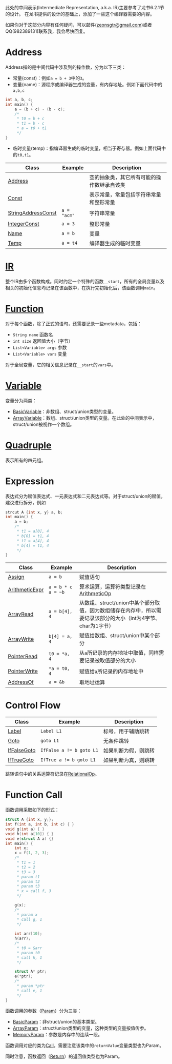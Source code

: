 此处的中间表示(Intermediate Representation, a.k.a. IR)主要参考了龙书6.2.1节的设计。
在龙书提供的设计的基础上，添加了一些这个编译器需要的内容。

如果你对于这部分内容有任何疑问，可以邮件(zeonsgtr@gmail.com)或者QQ(982389131)联系我，我会尽快回复。

# Address
Address指的是中间代码中涉及到的操作数，分为以下三类：
- 常量(const)：例如`a = b + 3`中的`3`。
- 变量(name)：源程序或编译器生成的变量，有内存地址。例如下面代码中的`a,b,c`
```C
int a, b, c;
int main() {
    a = (b + c) - (b - c); 
    /*
     * t0 = b + c
     * t1 = b - c
     * a = t0 + t1
     */
}
```
- 临时变量(temp)：指编译器生成的临时变量，相当于寄存器。例如上面代码中的`t0,t1`。

| Class | Example | Description |
|-------|---------|-------------|
|[Address](https://github.com/zeonsgtr/compiler2015/blob/master/framework/ir/Address.java) | | 空的抽象类，其它所有可能的操作数继承自该类 |
|[Const](https://github.com/zeonsgtr/compiler2015/blob/master/framework/ir/Const.java) | | 表示常量，常量包括字符串常量和整形常量 |
|[StringAddressConst](https://github.com/zeonsgtr/compiler2015/blob/master/framework/ir/StringAddressConst.java) | `a = "acm"` | 字符串常量 |
|[IntegerConst](https://github.com/zeonsgtr/compiler2015/blob/master/framework/ir/IntegerConst.java) | `a = 3` | 整形常量|
|[Name](https://github.com/zeonsgtr/compiler2015/blob/master/framework/ir/Name.java) | `a = b` | 变量 |
|[Temp](https://github.com/zeonsgtr/compiler2015/blob/master/framework/ir/Temp.java) | `a = t4` | 编译器生成的临时变量|

# [IR](https://github.com/zeonsgtr/compiler2015/blob/master/framework/ir/IR.java)
整个IR由多个函数构成。同时约定一个特殊的函数`__start`，所有的全局变量以及相关的初始化信息均记录在该函数中，在执行完初始化后，该函数调用`main`。

# [Function](https://github.com/zeonsgtr/compiler2015/blob/master/framework/ir/Function.java)
对于每个函数，除了正式的语句，还需要记录一些metadata，包括：
- `String name` 函数名
- `int size` 返回值大小（字节）
- `List<Variable> args` 参数
- `List<Variable> vars` 变量

对于全局变量，它的相关信息记录在`__start`的`vars`中。

# [Variable](https://github.com/zeonsgtr/compiler2015/blob/master/framework/ir/ArrayVariable.java)
变量分为两类：
- [BasicVariable](https://github.com/zeonsgtr/compiler2015/blob/master/framework/ir/BasicVariable.java)：非数组、struct/union类型的变量。
- [ArrayVariable](https://github.com/zeonsgtr/compiler2015/blob/master/framework/ir/ArrayVariable.java)：数组、struct/union类型的变量。在此处的中间表示中，struct/union被视作一个数组。

# [Quadruple](https://github.com/zeonsgtr/compiler2015/blob/master/framework/ir/Quadruple.java)
表示所有的四元组。

# Expression
表达式分为赋值表达式、一元表达式和二元表达式等。对于struct/union的赋值，建议进行拆分，例如
```C
strcut A {int x, y} a, b;
int main() {
    a = b;
    /*
     * t1 = a[0], 4
     * b[0] = t1, 4
     * t1 = a[4], 4
     * b[4] = t1, 4
     */
}
```

| Class | Example | Description |
|-------|---------|-------------|
|[Assign](https://github.com/zeonsgtr/compiler2015/blob/master/framework/ir/Function.java) | `a = b` | 赋值语句|
|[ArithmeticExpr](https://github.com/zeonsgtr/compiler2015/blob/master/framework/ir/Arithmetic.java) | `a = b * c` `a = ~b` | 算术运算，运算符类型记录在[ArithmeticOp](https://github.com/zeonsgtr/compiler2015/blob/master/framework/ir/ArithmeticOp.java) |
|[ArrayRead](https://github.com/zeonsgtr/compiler2015/blob/master/framework/ir/ArrayRead.java) | `a = b[4], 4` | 从数组、struct/union中某个部分取值，因为数组储存在内存中，所以需要记录该部分的大小（int为4字节、char为1字节）|
|[ArrayWrite](https://github.com/zeonsgtr/compiler2015/blob/master/framework/ir/ArrayWrite.java) | `b[4] = a, 4` | 赋值给数组、struct/union中某个部分 |
|[PointerRead](https://github.com/zeonsgtr/compiler2015/blob/master/framework/ir/PointerRead.java) | `t0 = *a, 4` | 从`a`所记录的内存地址中取值，同样需要记录被取值部分的大小 |
|[PointerWrite](https://github.com/zeonsgtr/compiler2015/blob/master/framework/ir/PointerWrite.java) | `*a = t0, 4` | 赋值给`a`所记录的内存地址中 |
|[AddressOf](https://github.com/zeonsgtr/compiler2015/blob/master/framework/ir/Arithmetic.java) | `a = &b` | 取地址运算 |

# Control Flow 
| Class | Example | Description |
|-------|---------|-------------|
|[Label](https://github.com/zeonsgtr/compiler2015/blob/master/framework/ir/Label.java) | `Label L1` | 标号，用于辅助跳转|
|[Goto](https://github.com/zeonsgtr/compiler2015/blob/master/framework/ir/Goto.java) | `goto L1` | 无条件跳转 |
|[IfFalseGoto](https://github.com/zeonsgtr/compiler2015/blob/master/framework/ir/IfFalseGoto.java) | `IfFalse a != b goto L1` | 如果判断为假，则跳转 |
|[IfTrueGoto](https://github.com/zeonsgtr/compiler2015/blob/master/framework/ir/IfTrueGoto.java) | `IfTrue a != b goto L1` | 如果判断为真，则跳转 |

跳转语句中的关系运算符记录在[RelationalOp](https://github.com/zeonsgtr/compiler2015/blob/master/framework/ir/RelationalOp.java)。

# Function Call
函数调用采取如下的形式：
```C
struct A {int x, y;};
int f(int a, int b, int c) { }
void g(int a) { }
void h(int a[10]) { }
void e(struct A a) {}
int main() {
    int x;
    x = f(1, 2, 3);
    /*
     * t1 = 1
     * t2 = 2
     * t3 = 3
     * param t1
     * param t2
     * param t3
     * x = call f, 3
     */

    g(x);
    /*
     * param x
     * call g, 1
     */
    
    int arr[10];
    h(arr);
    /*
     * t0 = &arr
     * param t0
     * call h, 1
     */

    struct A* ptr;
    e(*ptr);
    /*
     * param *ptr
     * call e, 1
     */
}
```

函数调用的参数（[Param](https://github.com/zeonsgtr/compiler2015/blob/master/framework/ir/Param.java)）分为三类：
- [BasicParam](https://github.com/zeonsgtr/compiler2015/blob/master/framework/ir/BasicParam.java)：非struct/union的基本类型。
- [ArrayParam](https://github.com/zeonsgtr/compiler2015/blob/master/framework/ir/ArrayParam.java)：struct/union类型的变量，这种类型的变量按值传参。
- [MemoryParam](https://github.com/zeonsgtr/compiler2015/blob/master/framework/ir/MemoryParam.java)：参数是内存中的连续一段。

函数调用对应的类为[Call](https://github.com/zeonsgtr/compiler2015/blob/master/framework/ir/Call.java)，需要注意该类中的`returnValue`变量类型也为Param。

同时注意，函数返回（[Return](https://github.com/zeonsgtr/compiler2015/blob/master/framework/ir/Return.java)）的返回值类型也为Param。
